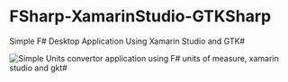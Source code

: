 # FSharp-XamarinStudio-GTKSharp
Simple F# Desktop Application Using Xamarin Studio and GTK#


![Simple Units convertor application using F#  units of measure, xamarin studio and gkt#]({{site.baseurl}}//UnitsOfMeasureInAction.PNG)